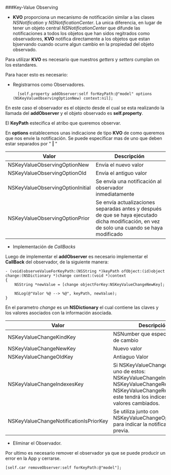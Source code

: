 ###Key-Value Observing 

- __KVO__ proporciona un mecanismo de notificación similar a las clases _NSNotification_ y _NSNotificationCenter_. La unica diferencia, en lugar de tener un objeto central _NSNotificationCenter_ que difunde las notificaciones a todos los objetos que han sidos regitrados como observadores, __KVO__ notifica directamente a los objetos que estan bjservando cuando ocurre algun cambio en la propiedad del objeto observado. 

Para utilizar __KVO__ es necesario que nuestros _getters_ y _setters_ cumplan on los estandares. 

Para hacer esto es necesario: 

- Registrarnos como Observadores. 

		[self.property addObserver:self forKeyPath:@"model" options (NSKeyValueObservingOptionNew) context:nil];
	
En este caso el observador es el objecto desde el cual se esta realizando la llamada del __addObserver__ y el objeto observado es __self.property__. 

El __KeyPath__ estecifica el atribo que queremos observar. 

En __options__ establecemos unas indicacione de tipo __KVO__ de como queremos que nos envie la notificación. Se puede especificar mas de uno que deben estar separados por " __|__ "

|  Valor | Descripción   |
|---|---|
| NSKeyValueObservingOptionNew  |  Envía el nuevo valor |
|  NSKeyValueObservingOptionOld |  Envía el antiguo valor |
| NSKeyValueObservingOptionInitial  | Se envía una notificación al observador inmediatamente  |
|  NSKeyValueObservingOptionPrior | Se envía actualizaciones separadas antes y después de que se haya ejecutado dicha modificación, en vez de solo una cuando se haya modificado  |


- Implementación de _CallBacks_

Luego de implementar el __addObserver__ es necesario implementar el __CallBack__ del observador, de la siguiente manera: 
	
	- (void)observeValueForKeyPath:(NSString *)keyPath ofObject:(id)object change:(NSDictionary *)change context:(void *)context
	{
    	NSString *newValue = [change objectForKey:NSKeyValueChangeNewKey];
    
    	NSLog(@"Valor %@ --> %@", keyPath, newValue);
	}

En el parametro _change_ es un __NSDictionary__ el cual contiene las claves y los valores asociados con la información asociada. 

| Valor  | Descripción  |
|---|---|
| NSKeyValueChangeKindKey  | NSNumber que especifica el tipo de cambio  |
| NSKeyValueChangeNewKey  | Nuevo valor  |
| NSKeyValueChangeOldKey  | Antiaguo Valor   |
| NSKeyValueChangeIndexesKey  | Si NSKeyValueChangeKindKey es uno de estos: NSKeyValueChangeInsertion, NSKeyValueChangeRemoval o NSKeyValueChangeReplacement, este tendrá los indices de los valores cambiados.  |
| NSKeyValueChangeNotificationIsPriorKey  | Se utiliza junto con NSKeyValueChangeOptionPrior para indicar la notificación previa.  |


- Eliminar el Observador. 

Por ultimo es necesario remover el observador ya que se puede producir un error en la App y cerrarse. 

	[self.car removeObserver:self forKeyPath:@"model"];


